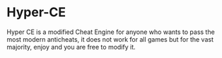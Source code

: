 # Hyper-CE
Hyper CE is a modified Cheat Engine for anyone who wants to pass the most modern anticheats, it does not work for all games but for the vast majority, enjoy and you are free to modify it.
